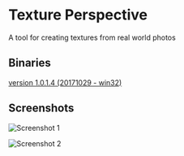 # Texture Perspective
A tool for creating textures from real world photos 


## Binaries
[version 1.0.1.4 (20171029 - win32)](https://sourceforge.net/projects/texture-perspective/files/DD_TEXTURE_1.0.1.4/DD_TEXTURE_1.0.1.4_bin.zip/download)

## Screenshots

![Screenshot 1](https://i.postimg.cc/XNTLPpRN/1.png "Screenshot 1")

![Screenshot 2](https://i.postimg.cc/23R1xpXm/2.png "Screenshot 2")


